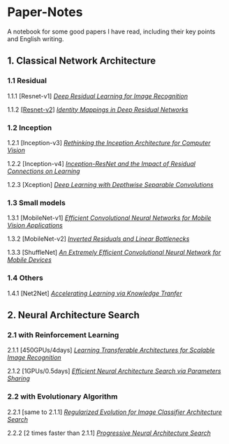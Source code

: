 # Paper-Notes
A notebook for some good papers I have read, including their key points and English writing.




## 1. Classical Network Architecture

### 1.1 Residual
1.1.1  [Resnet-v1] [*Deep Residual Learning for Image Recognition*](https://arxiv.org/pdf/1512.03385.pdf)

1.1.2  [[Resnet-v2]](https://github.com/yukang2017/Paper-Notes/blob/master/1.%20Classical%20Network%20Architecture/1.1.2_Resnet-v2.md) [*Identity Mappings in Deep Residual Networks*](https://arxiv.org/pdf/1603.05027.pdf)

### 1.2 Inception
1.2.1  [Inception-v3] [*Rethinking the Inception Architecture for Computer Vision*](https://arxiv.org/pdf/1512.00567.pdf)

1.2.2  [Inception-v4] [*Inception-ResNet and the Impact of Residual Connections on Learning*](https://arxiv.org/pdf/1602.07261.pdf)

1.2.3  [Xception] [*Deep Learning with Depthwise Separable Convolutions*](https://arxiv.org/pdf/1610.02357.pdf)


### 1.3 Small models
1.3.1  [MobileNet-v1] [*Efficient Convolutional Neural Networks for Mobile Vision Applications*](https://arxiv.org/pdf/1704.04861.pdf)

1.3.2  [MobileNet-v2] [*Inverted Residuals and Linear Bottlenecks*](https://arxiv.org/pdf/1801.04381.pdf)

1.3.3  [ShuffleNet] [*An Extremely Efficient Convolutional Neural Network for Mobile Devices*](https://arxiv.org/pdf/1707.01083.pdf)

### 1.4 Others
1.4.1  [Net2Net] [*Accelerating Learning via Knowledge Tranfer*](https://arxiv.org/pdf/1511.05641.pdf)




## 2. Neural Architecture Search
### 2.1  with Reinforcement Learning
2.1.1  [450GPUs/4days] [*Learning Transferable Architectures for Scalable Image Recognition*]()

2.1.2  [1GPUs/0.5days] [*Efficient Neural Architecture Search via Parameters Sharing*]()

### 2.2  with Evolutionary Algorithm
2.2.1  [same to 2.1.1] [*Regularized Evolution for Image Classifier Architecture Search*]()

2.2.2  [2 times faster than 2.1.1] [*Progressive Neural Architecture Search*]()

